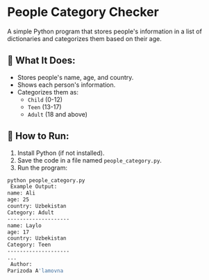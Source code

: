 # People Category Checker

A simple Python program that stores people's information in a list of dictionaries and categorizes them based on their age.

## 📌 What It Does:
- Stores people's name, age, and country.
- Shows each person's information.
- Categorizes them as:
  - `Child` (0-12)
  - `Teen` (13-17)
  - `Adult` (18 and above)

## 📂 How to Run:

1. Install Python (if not installed).
2. Save the code in a file named `people_category.py`.
3. Run the program:

```bash
python people_category.py
 Example Output:
name: Ali
age: 25
country: Uzbekistan
Category: Adult
--------------------
name: Laylo
age: 17
country: Uzbekistan
Category: Teen
--------------------
...
 Author:
Parizoda A'lamovna


